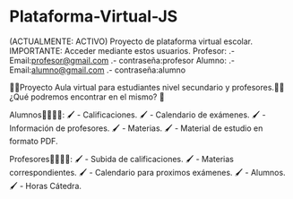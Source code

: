 # Plataforma-Virtual-JS
(ACTUALMENTE: ACTIVO) Proyecto de plataforma virtual escolar.
IMPORTANTE: Acceder mediante estos usuarios.
Profesor: .-Email:profesor@gmail.com .- contraseña:profesor
Alumno: .- Email:alumno@gmail.com .- contraseña:alumno

👩‍🏫Proyecto Aula virtual para estudiantes nivel secundario y profesores.👨‍🏫
¿Qué podremos encontrar en el mismo? 📖

Alumnos👩‍💻👨‍💻:
🖌 - Calificaciones.
🖌 - Calendario de exámenes.
🖌 - Información de profesores.
🖌 - Materias. 
🖌 - Material de estudio en formato PDF.


Profesores👩‍🏫👨‍🏫:
🖌 - Subida de calificaciones.
🖌 - Materias correspondientes.
🖌 - Calendario para proximos exámenes.
🖌 - Alumnos.
🖌 - Horas Cátedra.


